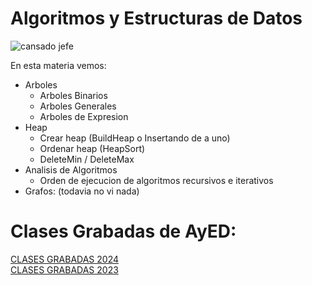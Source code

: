 # Algoritmos y Estructuras de Datos
![cansado jefe](https://github.com/Giancardonee/AyED/assets/114377978/1ea77928-9b73-4126-b53c-fa65a874d6e9)

En esta materia vemos:  
 - Arboles
    - Arboles Binarios
    - Arboles Generales
    - Arboles de Expresion
  - Heap
      - Crear heap (BuildHeap o Insertando de a uno)
      - Ordenar heap (HeapSort)
      - DeleteMin / DeleteMax
  - Analisis de Algoritmos
      - Orden de ejecucion de algoritmos recursivos e iterativos
  - Grafos:
      (todavia no vi nada)

# Clases Grabadas de AyED: 
[CLASES GRABADAS 2024](https://docs.google.com/document/d/1P5y7A4O-VSq9cb6Krc7ahAxZ-AsdwCw3/edit)  
[CLASES GRABADAS 2023](https://docs.google.com/document/d/1KbsWewnOF-8gymmOr1F3S94ANO8lf0M3/edit)

